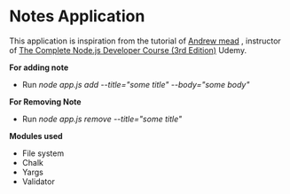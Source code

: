# Notes Application
This application is inspiration from the tutorial of [Andrew mead](https://github.com/andrewjmead) , instructor of [The Complete Node.js Developer Course (3rd Edition)](https://www.udemy.com/course/the-complete-nodejs-developer-course-2/) Udemy. 
 
**For adding note**    
  
* Run _node app.js add --title="some title" --body="some body"_  
  
**For Removing Note**         
      
* Run _node app.js remove --title="some title"_
  
**Modules used** 
* File system
* Chalk
* Yargs
* Validator